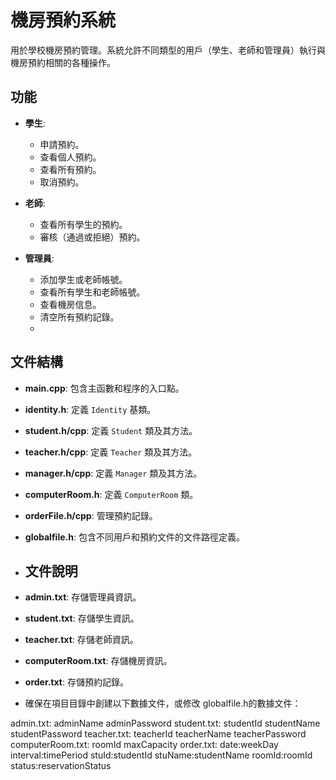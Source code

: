 # 機房預約系統

用於學校機房預約管理。系統允許不同類型的用戶（學生、老師和管理員）執行與機房預約相關的各種操作。

## 功能

- **學生**:
  - 申請預約。
  - 查看個人預約。
  - 查看所有預約。
  - 取消預約。

- **老師**:
  - 查看所有學生的預約。
  - 審核（通過或拒絕）預約。

- **管理員**:
  - 添加學生或老師帳號。
  - 查看所有學生和老師帳號。
  - 查看機房信息。
  - 清空所有預約記錄。
  - 
## 文件結構

- **main.cpp**: 包含主函數和程序的入口點。
- **identity.h**: 定義 `Identity` 基類。
- **student.h/cpp**: 定義 `Student` 類及其方法。
- **teacher.h/cpp**: 定義 `Teacher` 類及其方法。
- **manager.h/cpp**: 定義 `Manager` 類及其方法。
- **computerRoom.h**: 定義 `ComputerRoom` 類。
- **orderFile.h/cpp**: 管理預約記錄。
- **globalfile.h**: 包含不同用戶和預約文件的文件路徑定義。

- ## 文件說明

- **admin.txt**: 存儲管理員資訊。
- **student.txt**: 存儲學生資訊。
- **teacher.txt**: 存儲老師資訊。
- **computerRoom.txt**: 存儲機房資訊。
- **order.txt**: 存儲預約記錄。

- 確保在項目目錄中創建以下數據文件，或修改 globalfile.h的數據文件：

admin.txt: adminName adminPassword
student.txt: studentId studentName studentPassword
teacher.txt: teacherId teacherName teacherPassword
computerRoom.txt: roomId maxCapacity
order.txt: date:weekDay interval:timePeriod stuId:studentId stuName:studentName roomId:roomId status:reservationStatus
